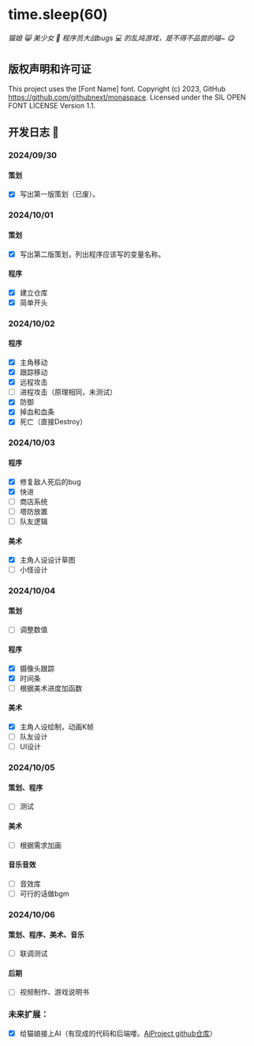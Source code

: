 # time.sleep(60)
###### 猫娘 :smile_cat: 美少女 :girl: 程序员大战bugs :computer: 的乱炖游戏，是不得不品尝的喵~ :yum:
## 版权声明和许可证
This project uses the [Font Name] font. Copyright (c) 2023, GitHub https://github.com/githubnext/monaspace. Licensed under the SIL OPEN FONT LICENSE Version 1.1.

## 开发日志 :calendar:
### 2024/09/30
#### 策划
- [x] 写出第一版策划（已废）。
### 2024/10/01
#### 策划
- [x] 写出第二版策划，列出程序应该写的变量名称。
#### 程序
- [x] 建立仓库
- [x] 简单开头
### 2024/10/02
#### 程序
- [x] 主角移动
- [x] 跟踪移动
- [x] 远程攻击
- [ ] 进程攻击（原理相同，未测试）
- [x] 防御
- [x] 掉血和血条
- [x] 死亡（直接Destroy）

### 2024/10/03
#### 程序
- [x] 修复敌人死后的bug
- [x] 快进
- [ ] 商店系统
- [ ] 塔防放置
- [ ] 队友逻辑
#### 美术
- [x] 主角人设设计草图
- [ ] 小怪设计
### 2024/10/04
#### 策划
- [ ] 调整数值
#### 程序
- [x] 摄像头跟踪
- [x] 时间条
- [ ] 根据美术进度加函数
#### 美术
- [x] 主角人设绘制，动画K帧
- [ ] 队友设计
- [ ] UI设计
### 2024/10/05
#### 策划、程序
- [ ] 测试
#### 美术
- [ ] 根据需求加画
#### 音乐音效
- [ ] 音效库
- [ ] 可行的话做bgm
### 2024/10/06
#### 策划、程序、美术、音乐
- [ ] 联调测试
#### 后期
- [ ] 视频制作、游戏说明书

### 未来扩展：
- [x] 给猫娘接上AI（有现成的代码和后端喽。[AiProject github仓库](https://github.com/thetheorange/AiProject)）